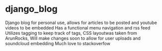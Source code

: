 django_blog
===========

Django blog for personal use, allows for articles to be posted and youtube videos to be embedded
Has a functional menu navigation and rss feed
Utilizes tagging to keep track of tags, CSS layoutwas taken from ArunRocks,
Will make changes soon to allow for user uploads and soundcloud embedding
Much love to stackoverfow

